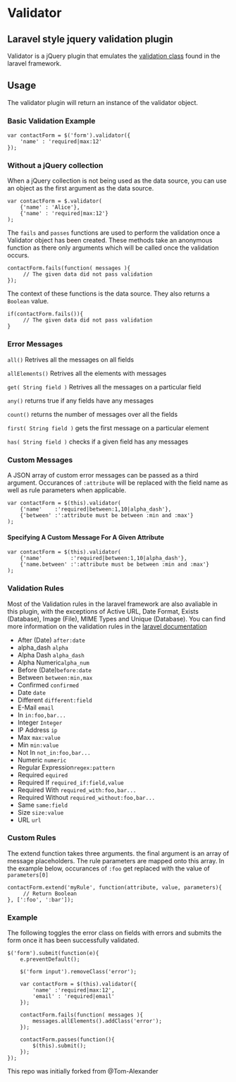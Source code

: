 # Validator
## Laravel style jquery validation plugin
Validator is a jQuery plugin that emulates the [validation class](http://laravel.com/docs/validation) found in the laravel framework.

## Usage
The validator plugin will return an instance of the validator object.

### Basic Validation Example
```
var contactForm = $('form').validator({
    'name' : 'required|max:12'
});
```
### Without a jQuery collection
When a jQuery collection is not being used as the data source, you can use an object as the first argument as the data source.</p>
```
var contactForm = $.validator(
    {'name' : 'Alice'},
    {'name' : 'required|max:12'}
);
```
The `fails` and `passes` functions are used to perform the validation once a Validator object has been created. These methods take an anonymous function as there only arguments which will be called once the validation occurs.

```
contactForm.fails(function( messages ){
     // The given data did not pass validation
});
```

The context of these functions is the data source. They also returns a `Boolean` value.

```
if(contactForm.fails()){
     // The given data did not pass validation
}
```

### Error Messages

`all()` Retrives all the messages on all fields

`allElements()` Retrives all the elements with messages

`get( String field )` Retrives all the messages on a particular field

`any()` returns true if any fields have any messages

`count()` returns the number of messages over all the fields

`first( String field )` gets the first message on a particular element

`has( String field )` checks if a given field has any messages

### Custom Messages
A JSON array of custom error messages can be passed as a third argument. Occurances of <code>:attribute</code> will be replaced with the field name as well as rule parameters when applicable.

```
var contactForm = $(this).validator(
    {'name'    :'required|between:1,10|alpha_dash'},
    {'between' :':attribute must be between :min and :max'}
);
```

#### Specifying A Custom Message For A Given Attribute
```
var contactForm = $(this).validator(
    {'name'         :'required|between:1,10|alpha_dash'},
    {'name.between' :':attribute must be between :min and :max'}
);
```

### Validation Rules
Most of the Validation rules in the laravel framework are also avaliable in this plugin, with the exceptions of Active URL, Date Format, Exists (Database), Image (File), MIME Types and Unique (Database). You can find more information on the validation rules in the [laravel documentation](http://laravel.com/docs/validation#available-validation-rules)

* After (Date) `after:date`
* alpha_dash   `alpha`
* Alpha Dash   `alpha_dash`
* Alpha Numeric`alpha_num`
* Before (Date)`before:date`
* Between      `between:min,max`
* Confirmed    `confirmed`
* Date         `date`
* Different    `different:field`
* E-Mail       `email`
* In           `in:foo,bar...`
* Integer      `Integer`
* IP Address   `ip`
* Max          `max:value`
* Min          `min:value`
* Not In       `not_in:foo,bar...`
* Numeric      `numeric`
* Regular Expression`regex:pattern`
* Required     `equired`
* Required If  `required_if:field,value`
* Required With `required_with:foo,bar...`
* Required Without `required_without:foo,bar...`
* Same         `same:field`
* Size         `size:value`
* URL          `url`
            
### Custom Rules
The extend function takes three arguments. the final argument is an array of message placeholders. The rule parameters are mapped onto this array. In the example below, occurances of ```:foo``` get replaced with the value of `parameters[0]`

```
contactForm.extend('myRule', function(attribute, value, parameters){
     // Return Boolean
}, [':foo', ':bar']);
```

### Example
The following toggles the error class on fields with errors and submits the form once it has been successfully validated.

```
$('form').submit(function(e){
    e.preventDefault();

    $('form input').removeClass('error');
    
    var contactForm = $(this).validator({
        'name' :'required|max:12',
        'email' : 'required|email'
    });

    contactForm.fails(function( messages ){
        messages.allElements().addClass('error');
    });

    contactForm.passes(function(){
        $(this).submit();
    });
});
```

This repo was initially forked from @Tom-Alexander
